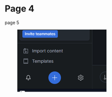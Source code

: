 # Page 4

page 5





<figure><img src="../../../.gitbook/assets/image.png" alt=""><figcaption></figcaption></figure>

